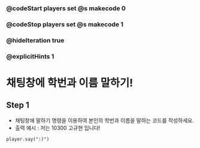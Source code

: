 ### @codeStart players set @s makecode 0
### @codeStop players set @s makecode 1

### @hideIteration true 
### @explicitHints 1


# 채팅창에 학번과 이름 말하기!

## Step 1
- 채팅창에 말하기 명령을 이용하여 본인의 학번과 이름을 말하는 코드를 작성하세요.
- 출력 예시 : 저는 10300 고규현 입니다!

```ghost
player.say(":)")
```

